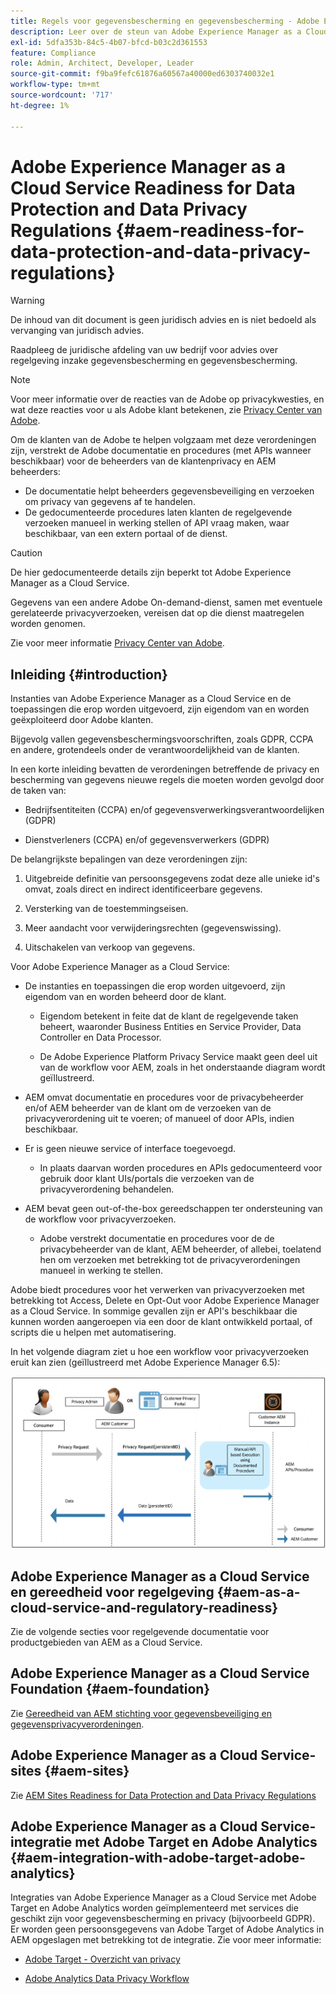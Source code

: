 ```yaml
---
title: Regels voor gegevensbescherming en gegevensbescherming - Adobe Experience Manager as a Cloud Service-gereedheid
description: Leer over de steun van Adobe Experience Manager as a Cloud Service voor de diverse Regels van de Bescherming van Gegevens en van de Privacy van Gegevens, en hoe te om na te leven wanneer het uitvoeren van een nieuw AEM as a Cloud Service project. Deze verordeningen omvatten de Algemene Verordening van de EU van de Bescherming van Gegevens (GDPR), de Wet van de Consumentenprivacy van Californië.
exl-id: 5dfa353b-84c5-4b07-bfcd-b03c2d361553
feature: Compliance
role: Admin, Architect, Developer, Leader
source-git-commit: f9ba9fefc61876a60567a40000ed6303740032e1
workflow-type: tm+mt
source-wordcount: '717'
ht-degree: 1%

---
```


# Adobe Experience Manager as a Cloud Service Readiness for Data Protection and Data Privacy Regulations {#aem-readiness-for-data-protection-and-data-privacy-regulations}

>[!WARNING]
>
>De inhoud van dit document is geen juridisch advies en is niet bedoeld als vervanging van juridisch advies.
>
>Raadpleeg de juridische afdeling van uw bedrijf voor advies over regelgeving inzake gegevensbescherming en gegevensbescherming.

>[!NOTE]
>
>Voor meer informatie over de reacties van de Adobe op privacykwesties, en wat deze reacties voor u als Adobe klant betekenen, zie [Privacy Center van Adobe](https://www.adobe.com/privacy.html).

Om de klanten van de Adobe te helpen volgzaam met deze verordeningen zijn, verstrekt de Adobe documentatie en procedures (met APIs wanneer beschikbaar) voor de beheerders van de klantenprivacy en AEM beheerders:

* De documentatie helpt beheerders gegevensbeveiliging en verzoeken om privacy van gegevens af te handelen.
* De gedocumenteerde procedures laten klanten de regelgevende verzoeken manueel in werking stellen of API vraag maken, waar beschikbaar, van een extern portaal of de dienst.

>[!CAUTION]
>
>De hier gedocumenteerde details zijn beperkt tot Adobe Experience Manager as a Cloud Service.
>
>Gegevens van een andere Adobe On-demand-dienst, samen met eventuele gerelateerde privacyverzoeken, vereisen dat op die dienst maatregelen worden genomen.
>
>Zie voor meer informatie [Privacy Center van Adobe](https://www.adobe.com/privacy.html).

## Inleiding {#introduction}

Instanties van Adobe Experience Manager as a Cloud Service en de toepassingen die erop worden uitgevoerd, zijn eigendom van en worden geëxploiteerd door Adobe klanten.

Bijgevolg vallen gegevensbeschermingsvoorschriften, zoals GDPR, CCPA en andere, grotendeels onder de verantwoordelijkheid van de klanten.

In een korte inleiding bevatten de verordeningen betreffende de privacy en bescherming van gegevens nieuwe regels die moeten worden gevolgd door de taken van:

* Bedrijfsentiteiten (CCPA) en/of gegevensverwerkingsverantwoordelijken (GDPR)

* Dienstverleners (CCPA) en/of gegevensverwerkers (GDPR)

De belangrijkste bepalingen van deze verordeningen zijn:

1. Uitgebreide definitie van persoonsgegevens zodat deze alle unieke id&#39;s omvat, zoals direct en indirect identificeerbare gegevens.

2. Versterking van de toestemmingseisen.

3. Meer aandacht voor verwijderingsrechten (gegevenswissing).

4. Uitschakelen van verkoop van gegevens.

Voor Adobe Experience Manager as a Cloud Service:

* De instanties en toepassingen die erop worden uitgevoerd, zijn eigendom van en worden beheerd door de klant.

   * Eigendom betekent in feite dat de klant de regelgevende taken beheert, waaronder Business Entities en Service Provider, Data Controller en Data Processor.

   * De Adobe Experience Platform Privacy Service maakt geen deel uit van de workflow voor AEM, zoals in het onderstaande diagram wordt geïllustreerd.

* AEM omvat documentatie en procedures voor de privacybeheerder en/of AEM beheerder van de klant om de verzoeken van de privacyverordening uit te voeren; of manueel of door APIs, indien beschikbaar.

* Er is geen nieuwe service of interface toegevoegd.

   * In plaats daarvan worden procedures en APIs gedocumenteerd voor gebruik door klant UIs/portals die verzoeken van de privacyverordening behandelen.

* AEM bevat geen out-of-the-box gereedschappen ter ondersteuning van de workflow voor privacyverzoeken.

   * Adobe verstrekt documentatie en procedures voor de de privacybeheerder van de klant, AEM beheerder, of allebei, toelatend hen om verzoeken met betrekking tot de privacyverordeningen manueel in werking te stellen.

Adobe biedt procedures voor het verwerken van privacyverzoeken met betrekking tot Access, Delete en Opt-Out voor Adobe Experience Manager as a Cloud Service. In sommige gevallen zijn er API&#39;s beschikbaar die kunnen worden aangeroepen via een door de klant ontwikkeld portaal, of scripts die u helpen met automatisering.

In het volgende diagram ziet u hoe een workflow voor privacyverzoeken eruit kan zien (geïllustreerd met Adobe Experience Manager 6.5):

![Gegevensbescherming en privacy](assets/data-protection-and-privacy-01.png)

## Adobe Experience Manager as a Cloud Service en gereedheid voor regelgeving {#aem-as-a-cloud-service-and-regulatory-readiness}

Zie de volgende secties voor regelgevende documentatie voor productgebieden van AEM as a Cloud Service.

## Adobe Experience Manager as a Cloud Service Foundation {#aem-foundation}

Zie [Gereedheid van AEM stichting voor gegevensbeveiliging en gegevensprivacyverordeningen](/help/compliance/data-privacy-and-protection-readiness/foundation-readiness.md).

## Adobe Experience Manager as a Cloud Service-sites {#aem-sites}

Zie [AEM Sites Readiness for Data Protection and Data Privacy Regulations](/help/compliance/data-privacy-and-protection-readiness/sites-readiness.md)

## Adobe Experience Manager as a Cloud Service-integratie met Adobe Target en Adobe Analytics {#aem-integration-with-adobe-target-adobe-analytics}

Integraties van Adobe Experience Manager as a Cloud Service met Adobe Target en Adobe Analytics worden geïmplementeerd met services die geschikt zijn voor gegevensbescherming en privacy (bijvoorbeeld GDPR). Er worden geen persoonsgegevens van Adobe Target of Adobe Analytics in AEM opgeslagen met betrekking tot de integratie.
Zie voor meer informatie:

* [Adobe Target - Overzicht van privacy](https://experienceleague.adobe.com/docs/target-dev/developer/implementation/privacy/cmp-privacy-and-general-data-protection-regulation.html)

* [Adobe Analytics Data Privacy Workflow](https://experienceleague.adobe.com/docs/analytics/admin/admin-tools/data-governance/an-gdpr-workflow.html)
